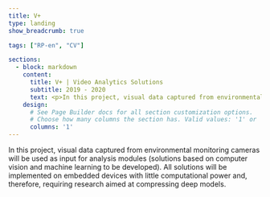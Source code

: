 ```yaml
---
title: V+
type: landing
show_breadcrumb: true

tags: ["RP-en", "CV"]

sections:
  - block: markdown
    content:
      title: V+ | Video Analytics Solutions
      subtitle: 2019 - 2020
      text: <p>In this project, visual data captured from environmental monitoring cameras will be used as input for analysis modules (solutions based on computer vision and machine learning to be developed). All solutions will be implemented on embedded devices with little computational power and, therefore, requiring research aimed at compressing deep models.
    design:
      # See Page Builder docs for all section customization options.
      # Choose how many columns the section has. Valid values: '1' or '2'.
      columns: '1'
---
```


In this project, visual data captured from environmental monitoring cameras will be used as input for analysis modules (solutions based on computer vision and machine learning to be developed). All solutions will be implemented on embedded devices with little computational power and, therefore, requiring research aimed at compressing deep models.